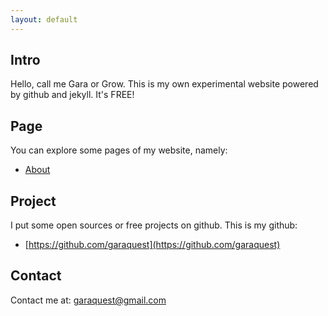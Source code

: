 ```yaml
---
layout: default
---
```


## Intro

Hello, call me Gara or Grow. This is my own experimental website powered by github and jekyll. It's FREE!

## Page

You can explore some pages of my website, namely:
* [About](https://garaquest.github.io/about)

## Project

I put some open sources or free projects on github. This is my github:
 * [https://github.com/garaquest](https://github.com/garaquest)

## Contact

Contact me at: garaquest@gmail.com
